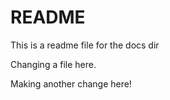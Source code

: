 # README

This is a readme file for the docs dir

Changing a file here.

Making another change here!
